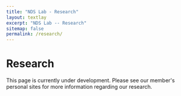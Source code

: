 ```yaml
---
title: "NDS Lab - Research"
layout: textlay
excerpt: "NDS Lab -- Research"
sitemap: false
permalink: /research/
---
```


# Research

This page is currently under development. Please see our member's personal sites for more information regarding our research.
